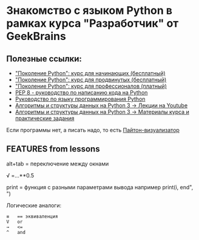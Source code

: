 # Знакомство с языком Python в рамках курса "Разработчик" от GeekBrains
## Полезные ссылки:
* ["Поколение Python": курс для начинающих (бесплатный)](https://stepik.org/course/58852/syllabus)
* ["Поколение Python": курс для продвинутых (бесплатный)](https://stepik.org/course/68343/promo)
* ["Поколение Python": курс для профессионалов (платный)](https://stepik.org/course/82541/promo)
* [PEP 8 - руководство по написанию кода на Python](https://pythonworld.ru/osnovy/pep-8-rukovodstvo-po-napisaniyu-koda-na-python.html)
* [Руководство по языку программирования Python](https://metanit.com/python/tutorial/)
* [Алгоритмы и структуры данных на Python 3 -> Лекции на Youtube](https://www.youtube.com/playlist?list=PLRDzFCPr95fK7tr47883DFUbm4GeOjjc0)
* [Алгоритмы и структуры данных на Python 3 -> Материалы курса и практические задания](https://github.com/mipt-cs/course-site-python3/wiki)


Если программы нет, а писать надо, то есть
[Пайтон-визуализатор](https://pythontutor.com/visualize.html#mode=edit)


## FEATURES from lessons

alt+tab = переключение между окнами

√ =...**0.5

print = функция с разными параметрами вывода например
    print(i, end", ")

Логические аналоги:

    ≡   == эквиваленция
    V   or
    →   <=
    ^   and


